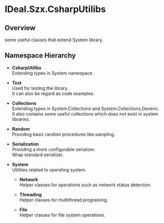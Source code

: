 ﻿# IDeal.Szx.CsharpUtilibs


## Overview
some useful classes that extend System library.

## Namespace Hierarchy 
* **CsharpUtilibs**  
Extending types in System namespace.

 * **Test**  
 Used for testing the library.  
 It can also be regard as code examples.

 * **Collections**  
 Extending types in System.Collections and System.Collections.Generic.  
 It also contains some useful collections which does not exist in system libraries.
 
 * **Random**  
 Providing basic random procedures like sampling.

 * **Serialization**  
 Providing a more configurable serializer.  
 Wrap standard serializer.

 * **System**  
 Utilities related to operating system.
   * **Network**  
   Helper classes for operations such as network status detection.

   * **Threading**  
   Helper classes for multithread programing.

   * **File**  
   Helper classes for file system operations.
